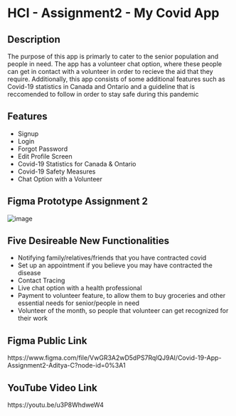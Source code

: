# HCI - Assignment2 - My Covid App

<h2>Description</h2>
The purpose of this app is primarly to cater to the senior population and people in need. The app has a volunteer chat option, where these people can get in contact with a volunteer in order to recieve the aid that they require. Additionally, this app consists of some additional features such as Covid-19 statistics in Canada and Ontario and a guideline that is reccomended to follow in order to stay safe during this pandemic


<h2>Features</h2> 

- Signup 
- Login
- Forgot Password
- Edit Profile Screen
- Covid-19 Statistics for Canada & Ontario
- Covid-19 Safety Measures 
- Chat Option with a Volunteer


<h2>Figma Prototype Assignment 2 </h2>

![image](https://user-images.githubusercontent.com/39386080/111090903-a1c15780-8507-11eb-86ea-483885e30774.png)





<h2>Five Desireable New Functionalities </h2>

- Notifying family/relatives/friends that you have contracted covid
- Set up an appointment if you believe you may have contracted the disease 
- Contact Tracing
- Live chat option with a health professional
- Payment to volunteer feature, to allow them to buy groceries and other essential needs for senior/people in need
- Volunteer of the month, so people that volunteer can get recognized for their work


<h2>Figma Public Link</h2>
https://www.figma.com/file/VwGR3A2wD5dPS7RqlQJ9AI/Covid-19-App-Assignment2-Aditya-C?node-id=0%3A1

<h2>YouTube Video Link</h2>
https://youtu.be/u3P8WhdweW4
